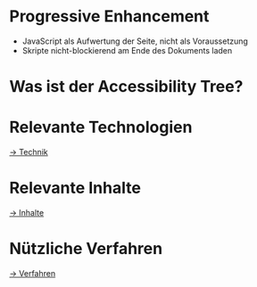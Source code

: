 # Progressive Enhancement

* JavaScript als Aufwertung der Seite, nicht als Voraussetzung
* Skripte nicht-blockierend am Ende des Dokuments laden

# Was ist der Accessibility Tree?

# Relevante Technologien

[→ Technik](tech.md)

# Relevante Inhalte

[→ Inhalte](content.md)

# Nützliche Verfahren

[→ Verfahren](patterns.md)